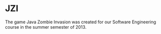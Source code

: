 JZI
===

The game Java Zombie Invasion was created for our Software Engineering course in the summer semester of 2013.
